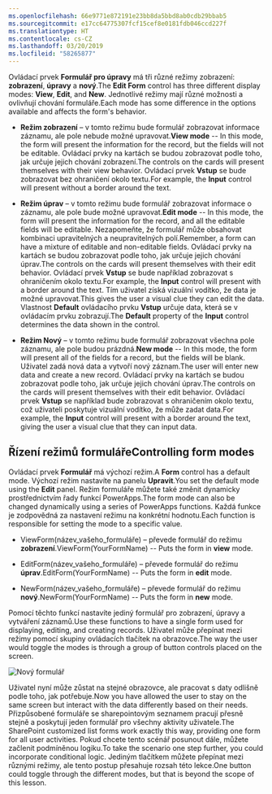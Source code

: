 ```yaml
---
ms.openlocfilehash: 66e9771e872191e23bb8da5bbd8ab0cdb29bbab5
ms.sourcegitcommit: e17cc64775307fcf15cef8e0181fdb046ccd227f
ms.translationtype: HT
ms.contentlocale: cs-CZ
ms.lasthandoff: 03/20/2019
ms.locfileid: "58265877"
---
```

<span data-ttu-id="a547d-101">Ovládací prvek **Formulář pro úpravy** má tři různé režimy zobrazení: **zobrazení**, **úpravy** a **nový**.</span><span class="sxs-lookup"><span data-stu-id="a547d-101">The **Edit Form** control has three different display modes: **View**, **Edit**, and **New**.</span></span> <span data-ttu-id="a547d-102">Jednotlivé režimy mají různé možnosti a ovlivňují chování formuláře.</span><span class="sxs-lookup"><span data-stu-id="a547d-102">Each mode has some difference in the options available and affects the form's behavior.</span></span>

-   <span data-ttu-id="a547d-103">**Režim zobrazení** – v tomto režimu bude formulář zobrazovat informace záznamu, ale pole nebude možné upravovat.</span><span class="sxs-lookup"><span data-stu-id="a547d-103">**View mode** -- In this mode, the form will present the information for the record, but the fields will not be editable.</span></span> <span data-ttu-id="a547d-104">Ovládací prvky na kartách se budou zobrazovat podle toho, jak určuje jejich chování zobrazení.</span><span class="sxs-lookup"><span data-stu-id="a547d-104">The controls on the cards will present themselves with their view behavior.</span></span> <span data-ttu-id="a547d-105">Ovládací prvek **Vstup** se bude zobrazovat bez ohraničení okolo textu.</span><span class="sxs-lookup"><span data-stu-id="a547d-105">For example, the **Input** control will present without a border around the text.</span></span>

-   <span data-ttu-id="a547d-106">**Režim úprav** – v tomto režimu bude formulář zobrazovat informace o záznamu, ale pole bude možné upravovat.</span><span class="sxs-lookup"><span data-stu-id="a547d-106">**Edit mode** -- In this mode, the form will present the information for the record, and all the editable fields will be editable.</span></span>
    <span data-ttu-id="a547d-107">Nezapomeňte, že formulář může obsahovat kombinaci upravitelných a neupravitelných polí.</span><span class="sxs-lookup"><span data-stu-id="a547d-107">Remember, a form can have a mixture of editable and non-editable fields.</span></span> <span data-ttu-id="a547d-108">Ovládací prvky na kartách se budou zobrazovat podle toho, jak určuje jejich chování úprav.</span><span class="sxs-lookup"><span data-stu-id="a547d-108">The controls on the cards will present themselves with their edit behavior.</span></span> <span data-ttu-id="a547d-109">Ovládací prvek **Vstup** se bude například zobrazovat s ohraničením okolo textu.</span><span class="sxs-lookup"><span data-stu-id="a547d-109">For example, the **Input** control will present with a border around the text.</span></span> <span data-ttu-id="a547d-110">Tím uživatel získá vizuální vodítko, že data je možné upravovat.</span><span class="sxs-lookup"><span data-stu-id="a547d-110">This gives the user a visual clue they can edit the data.</span></span> <span data-ttu-id="a547d-111">Vlastnost **Default** ovládacího prvku **Vstup** určuje data, která se v ovládacím prvku zobrazují.</span><span class="sxs-lookup"><span data-stu-id="a547d-111">The **Default** property of the **Input** control determines the data shown in the control.</span></span>

-   <span data-ttu-id="a547d-112">**Režim Nový** – v tomto režimu bude formulář zobrazovat všechna pole záznamu, ale pole budou prázdná.</span><span class="sxs-lookup"><span data-stu-id="a547d-112">**New mode** -- In this mode, the form will present all of the fields for a record, but the fields will be blank.</span></span> <span data-ttu-id="a547d-113">Uživatel zadá nová data a vytvoří nový záznam.</span><span class="sxs-lookup"><span data-stu-id="a547d-113">The user will enter new data and create a new record.</span></span> <span data-ttu-id="a547d-114">Ovládací prvky na kartách se budou zobrazovat podle toho, jak určuje jejich chování úprav.</span><span class="sxs-lookup"><span data-stu-id="a547d-114">The controls on the cards will present themselves with their edit behavior.</span></span> <span data-ttu-id="a547d-115">Ovládací prvek **Vstup** se například bude zobrazovat s ohraničením okolo textu, což uživateli poskytuje vizuální vodítko, že může zadat data.</span><span class="sxs-lookup"><span data-stu-id="a547d-115">For example, the **Input** control will present with a border around the text, giving the user a visual clue that they can input data.</span></span>

<a name="controlling-form-modes"></a><span data-ttu-id="a547d-116">Řízení režimů formuláře</span><span class="sxs-lookup"><span data-stu-id="a547d-116">Controlling form modes</span></span>
----------------------

<span data-ttu-id="a547d-117">Ovládací prvek **Formulář** má výchozí režim.</span><span class="sxs-lookup"><span data-stu-id="a547d-117">A **Form** control has a default mode.</span></span> <span data-ttu-id="a547d-118">Výchozí režim nastavíte na panelu **Upravit**.</span><span class="sxs-lookup"><span data-stu-id="a547d-118">You set the default mode using the **Edit** panel.</span></span> <span data-ttu-id="a547d-119">Režim formuláře můžete také změnit dynamicky prostřednictvím řady funkcí PowerApps.</span><span class="sxs-lookup"><span data-stu-id="a547d-119">The form mode can also be changed dynamically using a series of PowerApps functions.</span></span> <span data-ttu-id="a547d-120">Každá funkce je zodpovědná za nastavení režimu na konkrétní hodnotu.</span><span class="sxs-lookup"><span data-stu-id="a547d-120">Each function is responsible for setting the mode to a specific value.</span></span>

-   <span data-ttu-id="a547d-121">ViewForm(název_vašeho_formuláře) – převede formulář do režimu **zobrazení**.</span><span class="sxs-lookup"><span data-stu-id="a547d-121">ViewForm(YourFormName) -- Puts the form in **view** mode.</span></span>

-   <span data-ttu-id="a547d-122">EditForm(název_vašeho_formuláře) – převede formulář do režimu **úprav**.</span><span class="sxs-lookup"><span data-stu-id="a547d-122">EditForm(YourFormName) -- Puts the form in **edit** mode.</span></span>

-   <span data-ttu-id="a547d-123">NewForm(název_vašeho_formuláře) – převede formulář do režimu **nový**.</span><span class="sxs-lookup"><span data-stu-id="a547d-123">NewForm(YourFormName) -- Puts the form in **new** mode.</span></span>

<span data-ttu-id="a547d-124">Pomocí těchto funkcí nastavíte jediný formulář pro zobrazení, úpravy a vytváření záznamů.</span><span class="sxs-lookup"><span data-stu-id="a547d-124">Use these functions to have a single form used for displaying, editing, and creating records.</span></span> <span data-ttu-id="a547d-125">Uživatel může přepínat mezi režimy pomocí skupiny ovládacích tlačítek na obrazovce.</span><span class="sxs-lookup"><span data-stu-id="a547d-125">The way the user would toggle the modes is through a group of button controls placed on the screen.</span></span>

![Nový formulář](../media/NewForm.png)

<span data-ttu-id="a547d-127">Uživatel nyní může zůstat na stejné obrazovce, ale pracovat s daty odlišně podle toho, jak potřebuje.</span><span class="sxs-lookup"><span data-stu-id="a547d-127">Now you have allowed the user to stay on the same screen but interact with the data differently based on their needs.</span></span> <span data-ttu-id="a547d-128">Přizpůsobené formuláře se sharepointovým seznamem pracují přesně stejně a poskytují jeden formulář pro všechny aktivity uživatele.</span><span class="sxs-lookup"><span data-stu-id="a547d-128">The SharePoint customized list forms work exactly this way, providing one form for all user activities.</span></span> <span data-ttu-id="a547d-129">Pokud chcete tento scénář posunout dále, můžete začlenit podmíněnou logiku.</span><span class="sxs-lookup"><span data-stu-id="a547d-129">To take the scenario one step further, you could incorporate conditional logic.</span></span> <span data-ttu-id="a547d-130">Jediným tlačítkem můžete přepínat mezi různými režimy, ale tento postup přesahuje rozsah této lekce.</span><span class="sxs-lookup"><span data-stu-id="a547d-130">One button could toggle through the different modes, but that is beyond the scope of this lesson.</span></span>